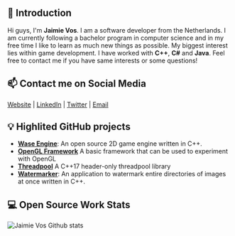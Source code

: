 ## 👋 Introduction

Hi guys, I'm **Jaimie Vos**. I am a software developer from the Netherlands. I am currently following a bachelor program in computer science and in my free time I like to learn as much new things as possible. My biggest interest lies within game development.
I have worked with **C++**, **C#** and **Java**. Feel free to contact me if you have same interests or some questions!

## 📫 Contact me on Social Media

[Website](https://jaimie.dev/) | [LinkedIn](https://www.linkedin.com/in/jaimievos/) | [Twitter](https://twitter.com/JaimieVos) | [Email](mailto:jaimie.vos@outlook.com)

## 💡 Highlited GitHub projects
- [**Wase Engine**](https://github.com/Wase-Engine): An open source 2D game engine written in C++.
- [**OpenGL Framework**](https://github.com/JaimieVos/opengl-framework) A basic framework that can be used to experiment with OpenGL
- [**Threadpool**](https://github.com/JaimieVos/threadpool) A C++17 header-only threadpool library 
- [**Watermarker**](https://github.com/JaimieVos/watermarker): An application to watermark entire directories of images at once written in C++.

<!--## 📚 Tech Articles and Talks -->

<!--You can find a list of my talks' presentation on 📖 . -->

<!--And get all my post articles in my blog 📝. -->
 
## 💻 Open Source Work Stats


![Jaimie Vos Github stats](https://github-readme-stats.vercel.app/api?username=JaimieVos&show_icons=true)
